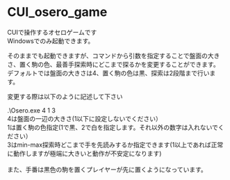 # CUI_osero_game
CUIで操作するオセロゲームです<br>
Windowsでのみ起動できます。<br>
<p>
そのままでも起動できますが、コマンドから引数を指定することで盤面の大きさ、置く駒の色、最善手探索時にどこまで探るかを変更することができます。
デフォルトでは盤面の大きさは4、置く駒の色は黒、探索は2段階まで行います。
</p>
<p>
変更する際は以下のように記述して下さい
</p>
.\Osero.exe 4 1 3<br>
4は盤面の一辺の大きさ(1以下に設定しないでください）<br>
1は置く駒の色指定(1で黒、2で白を指定します。それ以外の数字は入れないでください）<br>
3はmin-max探索時どこまで手を先読みするか指定できます(1以上であれば正常に動作しますが極端に大きいと動作が不安定になります)<br>
<br>
また、手番は黒色の駒を置くプレイヤーが先に置くようになっています。
